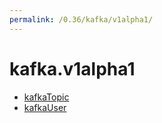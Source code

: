 ```yaml
---
permalink: /0.36/kafka/v1alpha1/
---
```


# kafka.v1alpha1



* [kafkaTopic](kafkaTopic.md)
* [kafkaUser](kafkaUser.md)